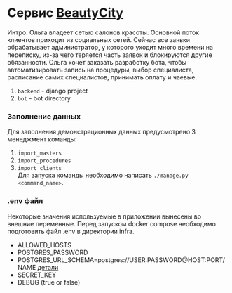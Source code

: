 # Сервис [BeautyCity](https://docs.google.com/document/d/1V8htncvxA5PHayTMx9lSAvuImrEu6ckKCDHmAYj6HAI)

Интро: Ольга владеет сетью салонов красоты. Основной поток клиентов приходит из социальных сетей. Сейчас все заявки обрабатывает администратор, у которого уходит много времени на переписку, из-за чего теряется часть заявок и блокируются другие обязанности.
Ольга хочет заказать разработку бота, чтобы автоматизировать запись на процедуры, выбор специалиста, расписание самих специалистов, принимать оплату и чаевые.

1. `backend` - django project
2. `bot` - bot directory


### Заполнение данных
Для заполнения демонстрационных данных предусмотрено 3 менеджмент команды:
1. `import_masters`
2. `import_procedures`
3. `import_clients`  
Для запуска команды необходимо написать `./manage.py <command_name>`.

### .env файл
Некоторые значения используемые в приложении вынесены во внешние переменные. Перед запуском docker compose необходимо подготовить файл .env в директории infra.
* ALLOWED_HOSTS
* POSTGRES_PASSWORD
* POSTGRES_URL_SCHEMA=postgres://USER:PASSWORD@HOST:PORT/NAME [детали](https://pypi.org/project/dj-database-url/)
* SECRET_KEY
* DEBUG (true or false)